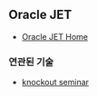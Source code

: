 ## Oracle JET
* [Oracle JET Home](https://www.oracle.com/webfolder/technetwork/jet/index.html)

### 연관된 기술
* [knockout seminar](https://channel9.msdn.com/Events/MIX/MIX11/FRM08)
